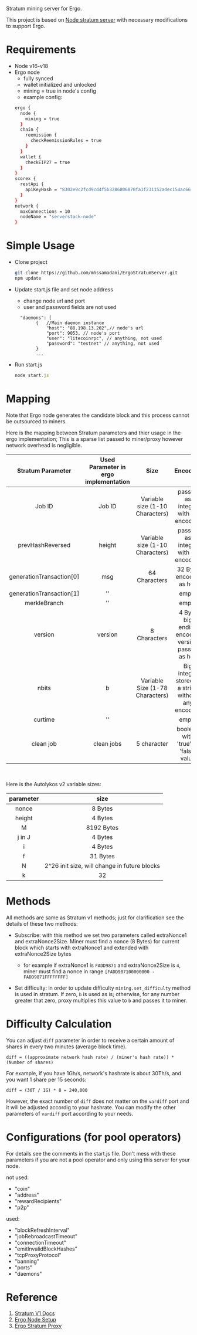 Stratum mining server for Ergo.

This project is based on [Node stratum server](https://github.com/zone117x/node-stratum-pool) 
with necessary modifications to support Ergo.


# Requirements
* Node v16-v18
* Ergo node
  - fully synced
  - wallet initialized and unlocked
  - mining = true in node's config
  - example config:
  ```bash
  ergo {
    node {
      mining = true
    }
    chain {
      reemission {
        checkReemissionRules = true
      }
    }
    wallet {
      checkEIP27 = true
    }
  }
  scorex {
    restApi {
      apiKeyHash = "8302e9c2fcd9cd4f5b3286806870fa1f231152adec154ac6615aae57700adf8b"
    }
  }
  network {
    maxConnections = 10
    nodeName = "serverstack-node"
  }
  ```


# Simple Usage

- Clone project

  ```bash
  git clone https://github.com/mhssamadani/ErgoStratumServer.git
  npm update
  ```
- Update start.js file and set node address
  - change node url and port
  - user and password fields are not used

  ```
    "daemons": [
          {   //Main daemon instance
              "host": "88.198.13.202",// node's url
              "port": 9053, // node's port
              "user": "litecoinrpc", // anything, not used
              "password": "testnet" // anything, not used
          }
          ...
  ```
- Run start.js

  ```js
  node start.js
  ```


# Mapping
Note that Ergo node generates the candidate block and this process cannot be outsourced to miners.

Here is the mapping between Stratum parameters and thier usage in the ergo implementation; This is a sparse list passed to miner/proxy however network overhead is negligible.
<center>

| Stratum Parameter        | Used Parameter in ergo implementation | Size                       | Encoding                                   |
|:------------------------:|:-------------------------------------:|:--------------------------:|:---------------------------------------------------:|
| Job ID                   | Job ID                                | Variable size (1-10 Characters) | passed as integer with no encoding                  |
| prevHashReversed         | height                                | Variable size (1-10 Characters) | passed as integer with no encoding                  |
| generationTransaction[0] | msg                                   | 64 Characters               | 32 Byte encoded as hex                              |
| generationTransaction[1] | ''                                    |                            |                    empty                                 |
| merkleBranch             | ''                                    |                            |                empty                                     |
| version                  | version                               | 8 Characters                | 4 Byte big endian encoded version passed as hex     |
| nbits                    | b                                     | Variable Size (1-78 Characters) | Big integer stored in a string without any encoding |
| curtime                  | ''                                    |                            |              empty                                       |
| clean job                | clean jobs                            | 5 character                | boolean with 'true' or 'false' value                |

</center>
<p>&nbsp;</p>

Here is the Autolykos v2 variable sizes: 
 <center>
 
| parameter | size |
|:-----:|:-----:|
| nonce | 8 Bytes |
| height | 4 Bytes |
| M | 8192 Bytes |
| j in J | 4 Bytes |
| i | 4 Bytes |
| f | 31 Bytes |
| N | 2^26 init size, will change in future blocks |
| k | 32 |

</center>


# Methods

All methods are same as Stratum v1 methods; just for clarification see the details of these two methods:

- Subscribe: with this method we set two parameters called extraNonce1 and extraNonce2Size. Miner must find a nonce (8 Bytes) for current block which starts with extraNonce1 and extended with extraNonce2Size bytes

  - for example if extraNonce1 is `FADD9871` and extraNonce2Size is `4`, miner must find a nonce in range `[FADD987100000000 - FADD9871FFFFFFFF]`

- Set difficulty: in order to update difficulty `mining.set_difficulty` method is used in stratum. If zero, `b` is used as is; otherwise, for any number greater that zero, proxy multiplies this value to `b` and passes it to miner.

# Difficulty Calculation

You can adjust `diff` parameter in order to receive a certain amount of shares in every two minutes (average block time).
```
diff = ((approximate network hash rate) / (miner's hash rate)) * (Number of shares)
```

For example, if you have 1Gh/s, network's hashrate is about 30Th/s, and you want 1 share per 15 seconds:

```
diff = (30T / 1G) * 8 = 240,000
```

However, the exact number of `diff` does not matter on the `vardiff` port and it will be adjusted accordig to your hashrate. You can modify the other parameters of `vardiff` port according to your needs.
# Configurations (for pool operators)

For details see the comments in the start.js file. Don't mess with these parameters if you are not a pool operator and only using this server for your node.


not used:
- "coin"
- "address"
- "rewardRecipients"
- "p2p"

used:
 - "blockRefreshInterval"
 - "jobRebroadcastTimeout"
 - "connectionTimeout"
 - "emitInvalidBlockHashes"
 - "tcpProxyProtocol"
 - "banning"
 - "ports"
 - "daemons"


# Reference
1. [Stratum V1 Docs](https://braiins.com/stratum-v1/docs)
2. [Ergo Node Setup](https://github.com/ergoplatform/ergo/wiki/Set-up-a-full-node)
3. [Ergo Stratum Proxy ](https://github.com/mhssamadani/ErgoStratumProxy)
